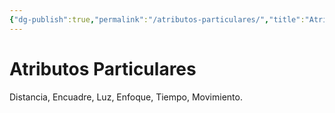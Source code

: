 ```yaml
---
{"dg-publish":true,"permalink":"/atributos-particulares/","title":"Atributos Particulares","tags":["Idea,"],"noteIcon":"","created":"2023-05-09T16:06:20.000-05:00","updated":"2023-04-24T16:32:23.000-05:00"}
---
```



# Atributos Particulares

Distancia, Encuadre, Luz, Enfoque, Tiempo, Movimiento.
